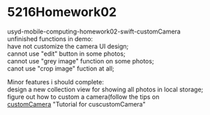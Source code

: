 # 5216Homework02
usyd-mobile-computing-homework02-swift-customCamera<br />
    unfinished functions in demo:<br />
    have not customize the camera UI design;<br />
    cannot use "edit" button in some photos;<br />
    cannot use "grey image" function on some photos;<br />
    canot use "crop image" fuction at all;<br />

Minor features i should complete:<br />
    design a new collection view for showing all photos in local storage;<br />
    figure out how to custom a camera(follow the tips on <br /> [customCamera](https://www.youtube.com/watch?v=7TqXrMnfJy8) "Tutorial for cuscustomCamera"<br />
